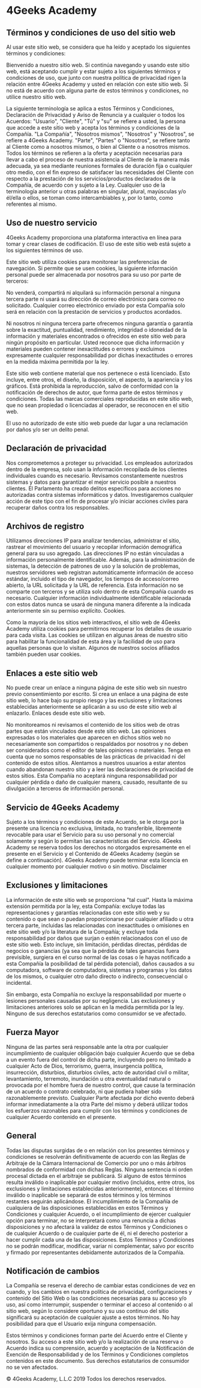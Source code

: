 # 4Geeks Academy

## Términos y condiciones de uso del sitio web

Al usar este sitio web, se considera que ha leído y aceptado los siguientes términos y condiciones:

Bienvenido a nuestro sitio web. Si continúa navegando y usando este sitio web, está aceptando cumplir y estar sujeto a los siguientes términos y condiciones de uso, que junto con nuestra política de privacidad rigen la relación entre 4Geeks Academy y usted en relación con este sitio web. Si no está de acuerdo con alguna parte de estos términos y condiciones, no utilice nuestro sitio web.

La siguiente terminología se aplica a estos Términos y Condiciones, Declaración de Privacidad y Aviso de Renuncia y a cualquier o todos los Acuerdos: "Usuario", "Cliente", "Tú" y "su" se refiere a usted, la persona que accede a este sitio web y acepta los términos y condiciones de la Compañía. "La Compañía", "Nosotros mismos", "Nosotros" y "Nosotros", se refiere a 4Geeks Academy. "Parte", "Partes" o "Nosotros", se refiere tanto al Cliente como a nosotros mismos, o bien al Cliente o a nosotros mismos. Todos los términos se refieren a la oferta y aceptación necesarias para llevar a cabo el proceso de nuestra asistencia al Cliente de la manera más adecuada, ya sea mediante reuniones formales de duración fija o cualquier otro medio, con el fin expreso de satisfacer las necesidades del Cliente con respecto a la prestación de los servicios/productos declarados de la Compañía, de acuerdo con y sujeto a la Ley. Cualquier uso de la terminología anterior u otras palabras en singular, plural, mayúsculas y/o él/ella o ellos, se toman como intercambiables y, por lo tanto, como referentes al mismo.

## Uso de nuestro servicio

4Geeks Academy proporciona una plataforma interactiva en línea para tomar y crear clases de codificación. El uso de este sitio web está sujeto a los siguientes términos de uso.

Este sitio web utiliza cookies para monitorear las preferencias de navegación. Si permite que se usen cookies, la siguiente información personal puede ser almacenada por nosotros para su uso por parte de terceros:

No venderá, compartirá ni alquilará su información personal a ninguna tercera parte ni usará su dirección de correo electrónico para correo no solicitado. Cualquier correo electrónico enviado por esta Compañía solo será en relación con la prestación de servicios y productos acordados.

Ni nosotros ni ninguna tercera parte ofrecemos ninguna garantía o garantía sobre la exactitud, puntualidad, rendimiento, integridad o idoneidad de la información y materiales encontrados o ofrecidos en este sitio web para ningún propósito en particular. Usted reconoce que dicha información y materiales pueden contener inexactitudes o errores y excluimos expresamente cualquier responsabilidad por dichas inexactitudes o errores en la medida máxima permitida por la ley.

Este sitio web contiene material que nos pertenece o está licenciado. Esto incluye, entre otros, el diseño, la disposición, el aspecto, la apariencia y los gráficos. Está prohibida la reproducción, salvo de conformidad con la notificación de derechos de autor, que forma parte de estos términos y condiciones.
Todas las marcas comerciales reproducidas en este sitio web, que no sean propiedad o licenciadas al operador, se reconocen en el sitio web.

El uso no autorizado de este sitio web puede dar lugar a una reclamación por daños y/o ser un delito penal.

## Declaración de privacidad

Nos comprometemos a proteger su privacidad. Los empleados autorizados dentro de la empresa, solo usan la información recopilada de los clientes individuales cuando es necesario. Revisamos constantemente nuestros sistemas y datos para garantizar el mejor servicio posible a nuestros clientes. El Parlamento ha creado delitos específicos para acciones no autorizadas contra sistemas informáticos y datos. Investigaremos cualquier acción de este tipo con el fin de procesar y/o iniciar acciones civiles para recuperar daños contra los responsables.

## Archivos de registro

Utilizamos direcciones IP para analizar tendencias, administrar el sitio, rastrear el movimiento del usuario y recopilar información demográfica general para su uso agregado. Las direcciones IP no están vinculadas a información personalmente identificable. Además, para la administración de sistemas, la detección de patrones de uso y la solución de problemas, nuestros servidores web registran automáticamente información de acceso estándar, incluido el tipo de navegador, los tiempos de acceso/correo abierto, la URL solicitada y la URL de referencia. Esta información no se comparte con terceros y se utiliza solo dentro de esta Compañía cuando es necesario. Cualquier información individualmente identificable relacionada con estos datos nunca se usará de ninguna manera diferente a la indicada anteriormente sin su permiso explícito.
Cookies.

Como la mayoría de los sitios web interactivos, el sitio web de 4Geeks Academy utiliza cookies para permitirnos recuperar los detalles de usuario para cada visita. Las cookies se utilizan en algunas áreas de nuestro sitio para habilitar la funcionalidad de esta área y la facilidad de uso para aquellas personas que lo visitan. Algunos de nuestros socios afiliados también pueden usar cookies.

## Enlaces a este sitio web

No puede crear un enlace a ninguna página de este sitio web sin nuestro previo consentimiento por escrito. Si crea un enlace a una página de este sitio web, lo hace bajo su propio riesgo y las exclusiones y limitaciones establecidas anteriormente se aplicarán a su uso de este sitio web al enlazarlo.
Enlaces desde este sitio web.

No monitoreamos ni revisamos el contenido de los sitios web de otras partes que están vinculados desde este sitio web. Las opiniones expresadas o los materiales que aparecen en dichos sitios web no necesariamente son compartidos o respaldados por nosotros y no deben ser considerados como el editor de tales opiniones o materiales. Tenga en cuenta que no somos responsables de las prácticas de privacidad ni del contenido de estos sitios. Alentamos a nuestros usuarios a estar atentos cuando abandonan nuestro sitio y a leer las declaraciones de privacidad de estos sitios. Esta Compañía no aceptará ninguna responsabilidad por cualquier pérdida o daño de cualquier manera, causado, resultante de su divulgación a terceros de información personal.

## Servicio de 4Geeks Academy

Sujeto a los términos y condiciones de este Acuerdo, se le otorga por la presente una licencia no exclusiva, limitada, no transferible, libremente revocable para usar el Servicio para su uso personal y no comercial solamente y según lo permitan las características del Servicio. 4Geeks Academy se reserva todos los derechos no otorgados expresamente en el presente en el Servicio y el Contenido de 4Geeks Academy (según se define a continuación). 4Geeks Academy puede terminar esta licencia en cualquier momento por cualquier motivo o sin motivo.
Disclaimer

## Exclusiones y limitaciones

La información de este sitio web se proporciona "tal cual". Hasta la máxima extensión permitida por la ley, esta Compañía: excluye todas las representaciones y garantías relacionadas con este sitio web y su contenido o que sean o puedan proporcionarse por cualquier afiliado u otra tercera parte, incluidas las relacionadas con inexactitudes o omisiones en este sitio web y/o la literatura de la Compañía; y excluye toda responsabilidad por daños que surjan o estén relacionados con el uso de este sitio web. Esto incluye, sin limitación, pérdidas directas, pérdidas de negocios o ganancias (ya sea que la pérdida de tales ganancias fuera previsible, surgiera en el curso normal de las cosas o le hayas notificado a esta Compañía la posibilidad de tal pérdida potencial), daños causados a su computadora, software de computadora, sistemas y programas y los datos de los mismos, o cualquier otro daño directo o indirecto, consecuencial o incidental.

Sin embargo, esta Compañía no excluye la responsabilidad por muerte o lesiones personales causadas por su negligencia. Las exclusiones y limitaciones anteriores solo se aplican en la medida permitida por la ley. Ninguno de sus derechos estatutarios como consumidor se ve afectado.

## Fuerza Mayor

Ninguna de las partes será responsable ante la otra por cualquier incumplimiento de cualquier obligación bajo cualquier Acuerdo que se deba a un evento fuera del control de dicha parte, incluyendo pero no limitado a cualquier Acto de Dios, terrorismo, guerra, insurgencia política, insurrección, disturbios, disturbios civiles, acto de autoridad civil o militar, levantamiento, terremoto, inundación u otra eventualidad natural o provocada por el hombre fuera de nuestro control, que cause la terminación de un acuerdo o contrato celebrado, ni que pudiera haber sido razonablemente previsto. Cualquier Parte afectada por dicho evento deberá informar inmediatamente a la otra Parte del mismo y deberá utilizar todos los esfuerzos razonables para cumplir con los términos y condiciones de cualquier Acuerdo contenido en el presente.

## General

Todas las disputas surgidas de o en relación con los presentes términos y condiciones se resolverán definitivamente de acuerdo con las Reglas de Arbitraje de la Cámara Internacional de Comercio por uno o más árbitros nombrados de conformidad con dichas Reglas. Ninguna sentencia ni orden procesal dictada en el arbitraje se publicará. Si alguno de estos términos resulta inválido o inaplicable por cualquier motivo (incluidos, entre otros, los exclusiones y limitaciones establecidas anteriormente), entonces el término inválido o inaplicable se separará de estos términos y los términos restantes seguirán aplicándose. El incumplimiento de la Compañía de cualquiera de las disposiciones establecidas en estos Términos y Condiciones y cualquier Acuerdo, o el incumplimiento de ejercer cualquier opción para terminar, no se interpretará como una renuncia a dichas disposiciones y no afectará la validez de estos Términos y Condiciones o de cualquier Acuerdo o de cualquier parte de él, ni el derecho posterior a hacer cumplir cada una de las disposiciones. Estos Términos y Condiciones no se podrán modificar, modificar, variar ni complementar, salvo por escrito y firmado por representantes debidamente autorizados de la Compañía.

## Notificación de cambios

La Compañía se reserva el derecho de cambiar estas condiciones de vez en cuando, y los cambios en nuestra política de privacidad, configuraciones y contenido del Sitio Web o las condiciones necesarias para su acceso y/o uso, así como interrumpir, suspender o terminar el acceso al contenido o al sitio web, según lo considere oportuno y su uso continuo del sitio significará su aceptación de cualquier ajuste a estos términos. No hay posibilidad para que el Usuario exija ninguna compensación.

Estos términos y condiciones forman parte del Acuerdo entre el Cliente y nosotros. Su acceso a este sitio web y/o la realización de una reserva o Acuerdo indica su comprensión, acuerdo y aceptación de la Notificación de Exención de Responsabilidad y de los Términos y Condiciones completos contenidos en este documento. Sus derechos estatutarios de consumidor no se ven afectados.

© 4Geeks Academy, L.L.C 2019 Todos los derechos reservados.
